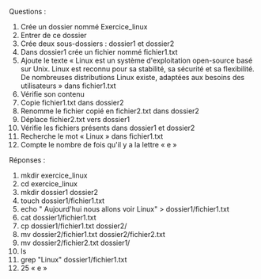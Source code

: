 Questions :

1.  Crée un dossier nommé Exercice_linux
2.  Entrer de ce dossier
3.  Crée deux sous-dossiers : dossier1 et dossier2
4.  Dans dossier1 crée un fichier nommé fichier1.txt
5.  Ajoute le texte « Linux est un système d'exploitation open-source
    basé sur Unix. Linux est reconnu pour sa stabilité, sa sécurité et
    sa flexibilité. De nombreuses distributions Linux existe, adaptées
    aux besoins des utilisateurs » dans fichier1.txt
6.  Vérifie son contenu
7.  Copie fichier1.txt dans dossier2
8.  Renomme le fichier copié en fichier2.txt dans dossier2
9.  Déplace fichier2.txt vers dossier1
10. Vérifie les fichiers présents dans dossier1 et dossier2
11. Recherche le mot « Linux » dans fichier1.txt
12. Compte le nombre de fois qu'il y a la lettre « e »

Réponses :

1.  mkdir exercice_linux
2.  cd exercice_linux
3.  mkdir dossier1 dossier2
4.  touch dossier1/fichier1.txt
5.  echo \" Aujourd'hui nous allons voir Linux\" \>
    dossier1/fichier1.txt
6.  cat dossier1/fichier1.txt
7.  cp dossier1/fichier1.txt dossier2/
8.  mv dossier2/fichier1.txt dossier2/fichier2.txt
9.  mv dossier2/fichier2.txt dossier1/
10. ls
11. grep \"Linux\" dossier1/fichier1.txt
12. 25 « e »
